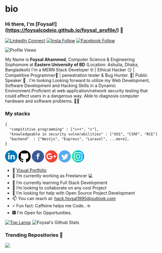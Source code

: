 # bio

### Hi there, I'm [Foysal!] (https://foysalcodeio.github.io/foysal_profile/) 👋


[![LinkedIn Connect](https://img.shields.io/badge/%20-Connect-black?color=14171A&labelColor=212121&logo=linkedin&logoColor=ffffff)](https://www.linkedin.com/in/md-foysal-ahammed-forhad-162346142/)   [![Insta Follow](https://img.shields.io/badge/%20-Follow-black?color=14171A&labelColor=d81b60&logo=instagram&logoColor=ffffff)](https://www.instagram.com/black_boy_3b9/?hl=en)   [![Facebook Follow](https://img.shields.io/badge/%20-Connect-black?color=14171A&labelColor=1976d2&logo=facebook&logoColor=ffffff)](https://www.facebook.com/mdfoysalahammed.forhad)


![Profile Views](https://komarev.com/ghpvc/?username=foysalcodeio)

My Name is <b>Foysal Ahammed</b>, Computer Science & Engineering Sophomore at <b>Eastern University of BD</b> (Location: Ashulia, Dhaka, Bangladesh) I'm a MERN Stack Developer 🤓 | Ethical Hacker 😏  | Competitive Programmer🤠  | penestration tester & Bug Hunter. 🤭| Public Speaker 🥳 . 
I'm looking Looking forward to utilize my Web Development, Software Development and Hacking Skills in a Dynamic Environment.Proficient at web application/network security testing that could affect users in a dangerous way. Able to diagnosis computer hardware and software problems. 🧑🏻


### My stacks

```Bug Hunter
{
  "compititive programming" : ["c++", "c"],
  "knowledgeable in security vulnerabilities" : ["XSS", "CSRF", "RCE"]
  "backend"  : ["Nestjs", "Express", "Laravel", ...more],
}
```


<a href="https://www.linkedin.com/in/md-foysal-ahammed-forhad-162346142/"><img src="https://github.com/avinashkranjan/avinashkranjan/blob/master/logos/linkedin.png" width="40" /></a>
<a href="https://github.com/foysalcodeio"><img src="https://github.com/avinashkranjan/avinashkranjan/blob/master/logos/github-logo.png" width="40" /></a>
<a href="https://www.facebook.com/mdfoysalahammed.forhad"><img src="https://github.com/avinashkranjan/avinashkranjan/blob/master/logos/facebook.png" width="40" /></a>
<a href="mailto: hack.foysal1995@outlook.com"><img src="https://github.com/avinashkranjan/avinashkranjan/blob/master/logos/google-plus.png" width="40" /></a>
<a href="https://twitter.com/foysal017203058"><img src="https://github.com/avinashkranjan/avinashkranjan/blob/master/logos/twitter.png" width="40" /></a>
<a href="https://www.instagram.com/black_boy_3b9/?hl=en"><img src="https://github.com/avinashkranjan/avinashkranjan/blob/master/logos/instagram.png" width="40" /></a>


- 🎪 [Visual Portfolio](https://sourcerer.io/foysalcodeio)
- 🔭 I’m currently working as Freelancer 💻
- 🌱 I’m currently learning Full Stack Development 
- 👯 I’m looking to collaborate on any cool Project
- 🤔 I’m looking for help with Open Source Project Development
- 📫 You can reach at: hack.foysal1995@outlook.com
- ⚡ Fun fact: Caffeine helps me Code.. ☕
- 🎆 I'm Open for Opportunities.


[![Top Langs](https://github-readme-stats.vercel.app/api/top-langs/?username=foysalcodeio&hide_langs_below=1)](https://github.com/foysalcodeio)
![Foysal's Github Stats](https://github-readme-stats.vercel.app/api?username=foysalcodeio&show_icons=true&theme=radical)


### Trending Repositories 📖

<a href="https://github.com/foysalcodeio/all_online_judge">
  <img align="left" src="https://github-readme-stats.vercel.app/api/pin/?username=foysalcodeio&repo=all_online_judge" />
</a>

